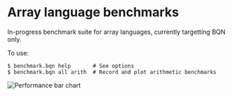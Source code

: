 # Array language benchmarks

In-progress benchmark suite for array languages, currently targetting BQN only.

To use:

    $ benchmark.bqn help       # See options
    $ benchmark.bqn all arith  # Record and plot arithmetic benchmarks

![Performance bar chart](ouput/plot/arith.svg)
